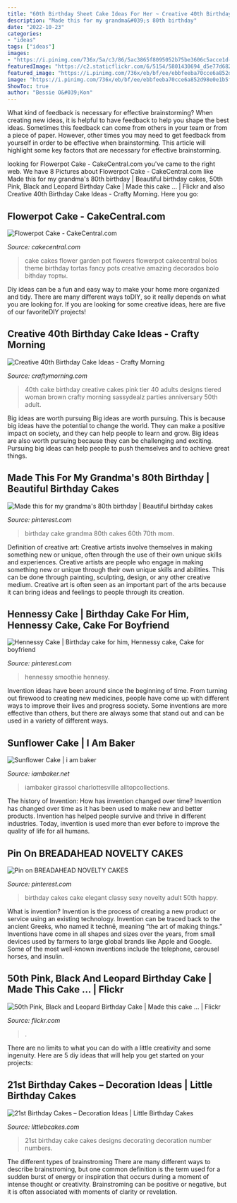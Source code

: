 ```yaml
---
title: "60th Birthday Sheet Cake Ideas For Her ~ Creative 40th Birthday Cake Ideas"
description: "Made this for my grandma&#039;s 80th birthday"
date: "2022-10-23"
categories:
- "ideas"
tags: ["ideas"]
images:
- "https://i.pinimg.com/736x/5a/c3/86/5ac3865f8095052b75be3606c5acce1d--th-birthday.jpg"
featuredImage: "https://c2.staticflickr.com/6/5154/5801430694_d5e77d6824_b.jpg"
featured_image: "https://i.pinimg.com/736x/eb/bf/ee/ebbfeeba70cce6a852d98e0e1b5f6eaf.jpg"
image: "https://i.pinimg.com/736x/eb/bf/ee/ebbfeeba70cce6a852d98e0e1b5f6eaf.jpg"
ShowToc: true
author: "Bessie O&#039;Kon"
---
```



What kind of feedback is necessary for effective brainstorming?
When creating new ideas, it is helpful to have feedback to help you shape the best ideas. Sometimes this feedback can come from others in your team or from a piece of paper. However, other times you may need to get feedback from yourself in order to be effective when brainstorming. This article will highlight some key factors that are necessary for effective brainstorming.

	

		
looking for Flowerpot Cake - CakeCentral.com you've came to the right web. We have 8 Pictures about Flowerpot Cake - CakeCentral.com like Made this for my grandma&#039;s 80th birthday | Beautiful birthday cakes, 50th Pink, Black and Leopard Birthday Cake | Made this cake … | Flickr and also Creative 40th Birthday Cake Ideas - Crafty Morning. Here you go:
		
    
## Flowerpot Cake - CakeCentral.com

<img loading=lazy src="https://cdn001.cakecentral.com/gallery/2015/03/900_6572607Qr2_flowerpot-cake.jpg" onerror="this.onerror=null;this.src='https://tse1.mm.bing.net/th?id=OIP.QqzG5LymrYip4d4r2_H_BwHaLD&amp;pid=15.1';" alt="Flowerpot Cake - CakeCentral.com">

_Source: cakecentral.com_

>cake cakes flower garden pot flowers flowerpot cakecentral bolos theme birthday tortas fancy pots creative amazing decorados bolo bithday торты. 

	

Diy ideas can be a fun and easy way to make your home more organized and tidy. There are many different ways toDIY, so it really depends on what you are looking for. If you are looking for some creative ideas, here are five of our favoriteDIY projects!

    
## Creative 40th Birthday Cake Ideas - Crafty Morning

<img loading=lazy src="http://www.craftymorning.com/wp-content/uploads/2014/08/40th-pink-birthday-cake.jpg" onerror="this.onerror=null;this.src='https://tse1.mm.bing.net/th?id=OIP.3QJdf0qmm-T3oQSitmYMQgHaKb&amp;pid=15.1';" alt="Creative 40th Birthday Cake Ideas - Crafty Morning">

_Source: craftymorning.com_

>40th cake birthday creative cakes pink tier 40 adults designs tiered woman brown crafty morning sassydealz parties anniversary 50th adult. 

	

Big ideas are worth pursuing
Big ideas are worth pursuing. This is because big ideas have the potential to change the world. They can make a positive impact on society, and they can help people to learn and grow. Big ideas are also worth pursuing because they can be challenging and exciting. Pursuing big ideas can help people to push themselves and to achieve great things.

    
## Made This For My Grandma&#039;s 80th Birthday | Beautiful Birthday Cakes

<img loading=lazy src="https://i.pinimg.com/736x/5a/c3/86/5ac3865f8095052b75be3606c5acce1d--th-birthday.jpg" onerror="this.onerror=null;this.src='https://tse3.mm.bing.net/th?id=OIP.ptc8KgrTg173so9NZcRcSwHaNK&amp;pid=15.1';" alt="Made this for my grandma&#039;s 80th birthday | Beautiful birthday cakes">

_Source: pinterest.com_

>birthday cake grandma 80th cakes 60th 70th mom. 

	

Definition of creative art: Creative artists involve themselves in making something new or unique, often through the use of their own unique skills and experiences.
Creative artists are people who engage in making something new or unique through their own unique skills and abilities. This can be done through painting, sculpting, design, or any other creative medium. Creative art is often seen as an important part of the arts because it can bring ideas and feelings to people through its creation.

    
## Hennessy Cake | Birthday Cake For Him, Hennessy Cake, Cake For Boyfriend

<img loading=lazy src="https://i.pinimg.com/736x/eb/bf/ee/ebbfeeba70cce6a852d98e0e1b5f6eaf.jpg" onerror="this.onerror=null;this.src='https://tse3.mm.bing.net/th?id=OIP.S7haNEwtQ00CAbo_5n7DtgHaJ3&amp;pid=15.1';" alt="Hennessy Cake | Birthday cake for him, Hennessy cake, Cake for boyfriend">

_Source: pinterest.com_

>hennessy smoothie hennesy. 

	

Invention ideas have been around since the beginning of time. From turning out firewood to creating new medicines, people have come up with different ways to improve their lives and progress society. Some inventions are more effective than others, but there are always some that stand out and can be used in a variety of different ways.

    
## Sunflower Cake | I Am Baker

<img loading=lazy src="https://iambaker.net/wp-content/uploads/2016/05/Snapchat-540863360962803031.jpg" onerror="this.onerror=null;this.src='https://tse1.mm.bing.net/th?id=OIP.wNEbq_94WK0I5RDvhVy2ZQHaNK&amp;pid=15.1';" alt="Sunflower Cake | i am baker">

_Source: iambaker.net_

>iambaker girassol charlottesville alltopcollections. 

	

The history of Invention: How has invention changed over time?
Invention has changed over time as it has been used to make new and better products. Invention has helped people survive and thrive in different industries. Today, invention is used more than ever before to improve the quality of life for all humans.

    
## Pin On BREADAHEAD NOVELTY CAKES

<img loading=lazy src="https://i.pinimg.com/736x/00/48/20/004820fa67807ee9258c5b57c01ed5e1--elegant-birthday-cake-for-women-elegant-birthday-cakes.jpg" onerror="this.onerror=null;this.src='https://tse4.mm.bing.net/th?id=OIP.7HjZiO8xTlexLQhJn3uTgAHaJ4&amp;pid=15.1';" alt="Pin on BREADAHEAD NOVELTY CAKES">

_Source: pinterest.com_

>birthday cakes cake elegant classy sexy novelty adult 50th happy. 

	

What is invention?
Invention is the process of creating a new product or service using an existing technology. Invention can be traced back to the ancient Greeks, who named it technē, meaning “the art of making things.” Inventions have come in all shapes and sizes over the years, from small devices used by farmers to large global brands like Apple and Google. Some of the most well-known inventions include the telephone, carousel horses, and insulin.

    
## 50th Pink, Black And Leopard Birthday Cake | Made This Cake … | Flickr

<img loading=lazy src="https://c2.staticflickr.com/6/5154/5801430694_d5e77d6824_b.jpg" onerror="this.onerror=null;this.src='https://tse4.mm.bing.net/th?id=OIP.6Q7p5StwJjLK16hDAwz7kwHaLG&amp;pid=15.1';" alt="50th Pink, Black and Leopard Birthday Cake | Made this cake … | Flickr">

_Source: flickr.com_

>. 

	

There are no limits to what you can do with a little creativity and some ingenuity. Here are 5 diy ideas that will help you get started on your projects: 

    
## 21st Birthday Cakes – Decoration Ideas | Little Birthday Cakes

<img loading=lazy src="http://www.littlebcakes.com/wp-content/uploads/2014/02/21st-Birthday-Cake-Designs.jpg" onerror="this.onerror=null;this.src='https://tse4.mm.bing.net/th?id=OIP.fegAM6aoi-2QQ1YEzoJoOwHaF8&amp;pid=15.1';" alt="21st Birthday Cakes – Decoration Ideas | Little Birthday Cakes">

_Source: littlebcakes.com_

>21st birthday cake cakes designs decorating decoration number numbers. 

	

The different types of brainstroming
There are many different ways to describe brainstroming, but one common definition is the term used for a sudden burst of energy or inspiration that occurs during a moment of intense thought or creativity. Brainstroming can be positive or negative, but it is often associated with moments of clarity or revelation.

